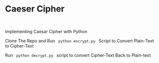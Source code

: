 <!-- ---
title: "Caesar Cipher"
---Implementing Caesar Cipher with Python -->

<h1> Caeser Cipher </h1>

<br/>

<p> Implementing Caesar Cipher with Python </p>

Clone The Repo and Run <code> python encrypt.py </code> Script to Convert Plain-Text to Cipher-Text

Run <code> python decrypt.py </code> script to convert Cipher-Text Back to Plain-text

